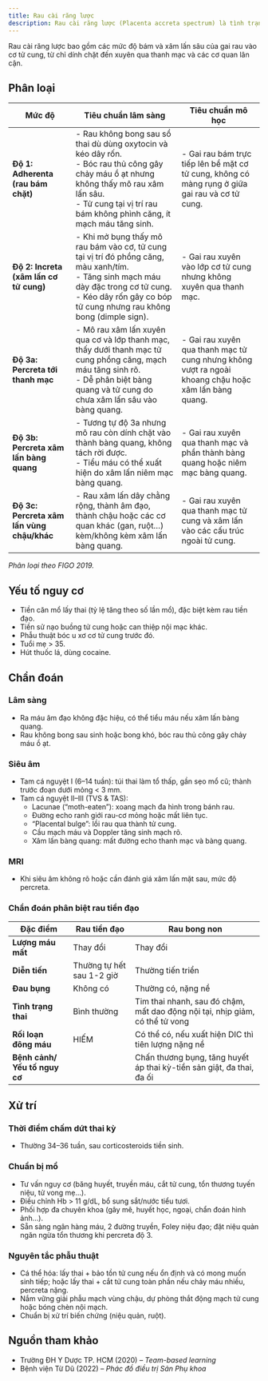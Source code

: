 ```yaml
---
title: Rau cài răng lược
description: Rau cài răng lược (Placenta accreta spectrum) là tình trạng bánh rau bám và xâm lấn sâu bất thường vào thành cơ tử cung, làm tăng cao nguy cơ chảy máu nghiêm trọng, phải truyền máu, cắt tử cung và tỷ lệ tử vong mẹ.
---
```


Rau cài răng lược bao gồm các mức độ bám và xâm lấn sâu của gai rau vào cơ tử cung, từ chỉ dính chặt đến xuyên qua thanh mạc và các cơ quan lân cận.

## Phân loại

| Mức độ                                     | Tiêu chuẩn lâm sàng                                                                                                                                                                                                 | Tiêu chuẩn mô học                                                                                    |
| ------------------------------------------ | ------------------------------------------------------------------------------------------------------------------------------------------------------------------------------------------------------------------- | ---------------------------------------------------------------------------------------------------- |
| **Độ 1: Adherenta (rau bám chặt)**         | - Rau không bong sau sổ thai dù dùng oxytocin và kéo dây rốn.<br>- Bóc rau thủ công gây chảy máu ồ ạt nhưng không thấy mô rau xâm lấn sâu.<br>- Tử cung tại vị trí rau bám không phình căng, ít mạch máu tăng sinh. | - Gai rau bám trực tiếp lên bề mặt cơ tử cung, không có màng rụng ở giữa gai rau và cơ tử cung.      |
| **Độ 2: Increta (xâm lấn cơ tử cung)**     | - Khi mở bụng thấy mô rau bám vào cơ, tử cung tại vị trí đó phồng căng, màu xanh/tím.<br>- Tăng sinh mạch máu dày đặc trong cơ tử cung.<br>- Kéo dây rốn gây co bóp tử cung nhưng rau không bong (dimple sign).     | - Gai rau xuyên vào lớp cơ tử cung nhưng không xuyên qua thanh mạc.                                  |
| **Độ 3a: Percreta tới thanh mạc**          | - Mô rau xâm lấn xuyên qua cơ và lớp thanh mạc, thấy dưới thanh mạc tử cung phồng căng, mạch máu tăng sinh rõ.<br>- Dễ phân biệt bàng quang và tử cung do chưa xâm lấn sâu vào bàng quang.                          | - Gai rau xuyên qua thanh mạc tử cung nhưng không vượt ra ngoài khoang chậu hoặc xâm lấn bàng quang. |
| **Độ 3b: Percreta xâm lấn bàng quang**     | - Tương tự độ 3a nhưng mô rau còn dính chặt vào thành bàng quang, không tách rời được.<br>- Tiểu máu có thể xuất hiện do xâm lấn niêm mạc bàng quang.                                                               | - Gai rau xuyên qua thanh mạc và phần thành bàng quang hoặc niêm mạc bàng quang.                     |
| **Độ 3c: Percreta xâm lấn vùng chậu/khác** | - Rau xâm lấn dây chằng rộng, thành âm đạo, thành chậu hoặc các cơ quan khác (gan, ruột…) kèm/không kèm xâm lấn bàng quang.                                                                                         | - Gai rau xuyên qua thanh mạc tử cung và xâm lấn vào các cấu trúc ngoài tử cung.                     |

_Phân loại theo FIGO 2019._

## Yếu tố nguy cơ

- Tiền căn mổ lấy thai (tỷ lệ tăng theo số lần mổ), đặc biệt kèm rau tiền đạo.
- Tiền sử nạo buồng tử cung hoặc can thiệp nội mạc khác.
- Phẫu thuật bóc u xơ cơ tử cung trước đó.
- Tuổi mẹ > 35.
- Hút thuốc lá, dùng cocaine.

## Chẩn đoán

### Lâm sàng

- Ra máu âm đạo không đặc hiệu, có thể tiểu máu nếu xâm lấn bàng quang.
- Rau không bong sau sinh hoặc bong khó, bóc rau thủ công gây chảy máu ồ ạt.

### Siêu âm

- Tam cá nguyệt I (6–14 tuần): túi thai làm tổ thấp, gần sẹo mổ cũ; thành trước đoạn dưới mỏng < 3 mm.
- Tam cá nguyệt II–III (TVS & TAS):
  - Lacunae (“moth-eaten”): xoang mạch đa hình trong bánh rau.
  - Đường echo ranh giới rau-cơ mỏng hoặc mất liên tục.
  - “Placental bulge”: lồi rau qua thành tử cung.
  - Cầu mạch máu và Doppler tăng sinh mạch rõ.
  - Xâm lấn bàng quang: mất đường echo thanh mạc và bàng quang.

### MRI

- Khi siêu âm không rõ hoặc cần đánh giá xâm lấn mặt sau, mức độ percreta.

### Chẩn đoán phân biệt rau tiền đạo

| **Đặc điểm**                  | Rau tiền đạo              | Rau bong non                                                                 |
| ----------------------------- | ------------------------- | ---------------------------------------------------------------------------- |
| **Lượng máu mất**             | Thay đổi                  | Thay đổi                                                                     |
| **Diễn tiến**                 | Thường tự hết sau 1-2 giờ | Thường tiến triển                                                            |
| **Đau bụng**                  | Không có                  | Thường có, nặng nề                                                           |
| **Tình trạng thai**           | Bình thường               | Tim thai nhanh, sau đó chậm, mất dao động nội tại, nhịp giảm, có thể tử vong |
| **Rối loạn đông máu**         | HIẾM                      | Có thể có, nếu xuất hiện DIC thì tiên lượng nặng nề                          |
| **Bệnh cảnh/ Yếu tố nguy cơ** |                           | Chấn thương bụng, tăng huyết áp thai kỳ-tiền sản giật, đa thai, đa ối        |

## Xử trí

### Thời điểm chấm dứt thai kỳ

- Thường 34–36 tuần, sau corticosteroids tiền sinh.

### Chuẩn bị mổ

- Tư vấn nguy cơ (băng huyết, truyền máu, cắt tử cung, tổn thương tuyến niệu, tử vong mẹ…).
- Điều chỉnh Hb > 11 g/dL, bổ sung sắt/nước tiểu tươi.
- Phối hợp đa chuyên khoa (gây mê, huyết học, ngoại, chẩn đoán hình ảnh…).
- Sẵn sàng ngân hàng máu, 2 đường truyền, Foley niệu đạo; đặt niệu quản ngăn ngừa tổn thương khi percreta độ 3.

### Nguyên tắc phẫu thuật

- Cá thể hóa: lấy thai + bảo tồn tử cung nếu ổn định và có mong muốn sinh tiếp; hoặc lấy thai + cắt tử cung toàn phần nếu chảy máu nhiều, percreta nặng.
- Nắm vững giải phẫu mạch vùng chậu, dự phòng thắt động mạch tử cung hoặc bóng chèn nội mạch.
- Chuẩn bị xử trí biến chứng (niệu quản, ruột).

## Nguồn tham khảo

- Trường ĐH Y Dược TP. HCM (2020) – _Team-based learning_
- Bệnh viện Từ Dũ (2022) – _Phác đồ điều trị Sản Phụ khoa_
